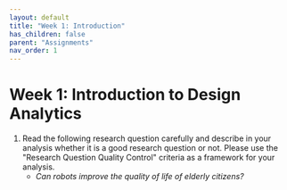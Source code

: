 ```yaml
---
layout: default
title: "Week 1: Introduction"
has_children: false
parent: "Assignments"
nav_order: 1
---
```


# Week 1: Introduction to Design Analytics

1.  Read the following research question carefully and describe in your analysis whether it is a good research question or not. Please use the "Research Question Quality Control" criteria as a framework for your analysis.
    * _Can robots improve the quality of life of elderly citizens?_
